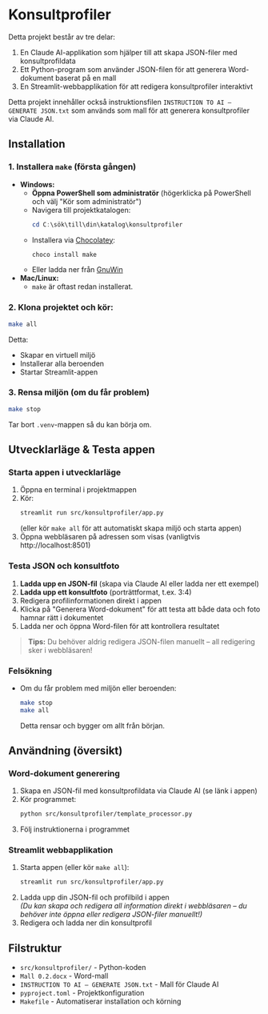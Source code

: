 # Konsultprofiler

Detta projekt består av tre delar:
1. En Claude AI-applikation som hjälper till att skapa JSON-filer med konsultprofildata
2. Ett Python-program som använder JSON-filen för att generera Word-dokument baserat på en mall
3. En Streamlit-webbapplikation för att redigera konsultprofiler interaktivt

Detta projekt innehåller också instruktionsfilen `INSTRUCTION TO AI – GENERATE JSON.txt` som används som mall för att generera konsultprofiler via Claude AI.

## Installation

### 1. Installera `make` (första gången)
- **Windows:**
  - **Öppna PowerShell som administratör** (högerklicka på PowerShell och välj "Kör som administratör")
  - Navigera till projektkatalogen:
    ```powershell
    cd C:\sök\till\din\katalog\konsultprofiler
    ```
  - Installera via [Chocolatey](https://chocolatey.org/):
    ```powershell
    choco install make
    ```
  - Eller ladda ner från [GnuWin](http://gnuwin32.sourceforge.net/packages/make.htm)
- **Mac/Linux:**
  - `make` är oftast redan installerat.

### 2. Klona projektet och kör:
```sh
make all
```
Detta:
- Skapar en virtuell miljö
- Installerar alla beroenden
- Startar Streamlit-appen

### 3. Rensa miljön (om du får problem)
```sh
make stop
```
Tar bort `.venv`-mappen så du kan börja om.

## Utvecklarläge & Testa appen

### Starta appen i utvecklarläge
1. Öppna en terminal i projektmappen
2. Kör:
   ```sh
   streamlit run src/konsultprofiler/app.py
   ```
   (eller kör `make all` för att automatiskt skapa miljö och starta appen)
3. Öppna webbläsaren på adressen som visas (vanligtvis http://localhost:8501)

### Testa JSON och konsultfoto
1. **Ladda upp en JSON-fil** (skapa via Claude AI eller ladda ner ett exempel)
2. **Ladda upp ett konsultfoto** (porträttformat, t.ex. 3:4)
3. Redigera profilinformationen direkt i appen
4. Klicka på "Generera Word-dokument" för att testa att både data och foto hamnar rätt i dokumentet
5. Ladda ner och öppna Word-filen för att kontrollera resultatet

> **Tips:** Du behöver aldrig redigera JSON-filen manuellt – all redigering sker i webbläsaren!

### Felsökning
- Om du får problem med miljön eller beroenden:
  ```sh
  make stop
  make all
  ```
  Detta rensar och bygger om allt från början.

## Användning (översikt)

### Word-dokument generering
1. Skapa en JSON-fil med konsultprofildata via Claude AI (se länk i appen)
2. Kör programmet:
   ```sh
   python src/konsultprofiler/template_processor.py
   ```
3. Följ instruktionerna i programmet

### Streamlit webbapplikation
1. Starta appen (eller kör `make all`):
   ```sh
   streamlit run src/konsultprofiler/app.py
   ```
2. Ladda upp din JSON-fil och profilbild i appen  
   _(Du kan skapa och redigera all information direkt i webbläsaren – du behöver inte öppna eller redigera JSON-filer manuellt!)_
3. Redigera och ladda ner din konsultprofil

## Filstruktur

- `src/konsultprofiler/` - Python-koden
- `Mall 0.2.docx` - Word-mall
- `INSTRUCTION TO AI – GENERATE JSON.txt` - Mall för Claude AI
- `pyproject.toml` - Projektkonfiguration
- `Makefile` - Automatiserar installation och körning 